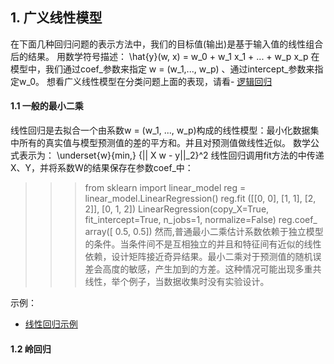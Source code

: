 ## 1. 广义线性模型


在下面几种回归问题的表示方法中，我们的目标值(输出)是基于输入值的线性组合后的结果。
用数学符号描述：
\hat{y}(w, x) = w_0 + w_1 x_1 + ... + w_p x_p
在模型中，我们通过coef_参数来指定 w = (w_1,..., w_p) 、通过intercept_参数来指定w_0。
想看广义线性模型在分类问题上面的表现，请看- [逻辑回归](逻辑回归.md)


#### 1.1 一般的最小二乘


线性回归是去拟合一个由系数w = (w_1, ..., w_p)构成的线性模型：最小化数据集中所有的真实值与模型预测值的差的平方和。并且对预测值做线性近似。
数学公式表示为：
\underset{w}{min\,} {|| X w - y||_2}^2
线性回归调用fit方法的中传递X、Y，并将系数W的结果保存在参数coef_中：
>>> from sklearn import linear_model
>>> reg = linear_model.LinearRegression()
>>> reg.fit ([[0, 0], [1, 1], [2, 2]], [0, 1, 2])
LinearRegression(copy_X=True, fit_intercept=True, n_jobs=1, normalize=False)
>>> reg.coef_
array([ 0.5,  0.5])
然而,普通最小二乘估计系数依赖于独立模型的条件。当条件间不是互相独立的并且和特征间有近似的线性依赖，设计矩阵接近奇异结果。最小二乘对于预测值的随机误差会高度的敏感，产生加到的方差。这种情况可能出现多重共线性，举个例子，当数据收集时没有实验设计。

示例：
- [线性回归示例](线性回归示例.md)

#### 1.2 岭回归

